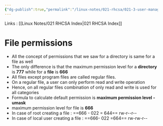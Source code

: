 ```yaml
---
{"dg-publish":true,"permalink":"/linux-notes/021-rhcsa/021-3-user-management/021-3-6-5-file-permissions/","noteIcon":"","created":"2023-10-07T13:47:51.507+05:30","updated":"2023-10-13T17:08:13.870+05:30"}
---
```


Links : [[Linux Notes/021 RHCSA Index\|021 RHCSA Index]]

# File permissions

- All the concept of permissions that we saw for a directory is same for a file as well
- The only difference is that the maximum permission level for a **directory** is **777** while for a **file** is **666**
- All files except program files are called regular files.
- On a regular file, a user can only perform read and write operation
- Hence, on all regular files combination of only read and write is used for all categories 
	<style> .container {font-family: sans-serif; text-align: center;} .button-wrapper button {z-index: 1;height: 40px; width: 100px; margin: 10px;padding: 5px;} .excalidraw .App-menu_top .buttonList { display: flex;} .excalidraw-wrapper { height: 800px; margin: 50px; position: relative;} :root[dir="ltr"] .excalidraw .layer-ui__wrapper .zen-mode-transition.App-menu_bottom--transition-left {transform: none;} </style><script src="https://cdn.jsdelivr.net/npm/react@17/umd/react.production.min.js"></script><script src="https://cdn.jsdelivr.net/npm/react-dom@17/umd/react-dom.production.min.js"></script><script type="text/javascript" src="https://cdn.jsdelivr.net/npm/@excalidraw/excalidraw@0/dist/excalidraw.production.min.js"></script><div id="021-3-5-5_File_Permissions_2023-09-23_2121.19.excalidraw.md1"></div><script>(function(){const InitialData={"type":"excalidraw","version":2,"source":"https://github.com/zsviczian/obsidian-excalidraw-plugin/releases/tag/1.9.19","elements":[{"type":"text","version":15,"versionNonce":1291922328,"isDeleted":false,"id":"lfZAy9nW","fillStyle":"hachure","strokeWidth":1,"strokeStyle":"solid","roughness":1,"opacity":100,"angle":0,"x":-223.875,"y":-192.2250213623047,"strokeColor":"#e03131","backgroundColor":"transparent","width":40.99147033691406,"height":35.34483847239366,"seed":1557648360,"groupIds":[],"frameId":null,"roundness":null,"boundElements":[],"updated":1695484589914,"link":null,"locked":false,"fontSize":28.27587077791493,"fontFamily":1,"text":"rw-","rawText":"rw-","textAlign":"left","verticalAlign":"top","containerId":null,"originalText":"rw-","lineHeight":1.25,"baseline":25},{"type":"text","version":55,"versionNonce":1594064104,"isDeleted":false,"id":"Up3ONEVa","fillStyle":"hachure","strokeWidth":1,"strokeStyle":"solid","roughness":1,"opacity":100,"angle":0,"x":-180.2750244140625,"y":-191.6250762939453,"strokeColor":"#1971c2","backgroundColor":"transparent","width":36.19197082519531,"height":31.206966223319448,"seed":1307690472,"groupIds":[],"frameId":null,"roundness":null,"boundElements":[],"updated":1695484595882,"link":null,"locked":false,"fontSize":24.96557297865556,"fontFamily":1,"text":"rw-","rawText":"rw-","textAlign":"left","verticalAlign":"top","containerId":null,"originalText":"rw-","lineHeight":1.25,"baseline":22},{"type":"text","version":74,"versionNonce":1915007640,"isDeleted":false,"id":"qCnfWuHe","fillStyle":"hachure","strokeWidth":1,"strokeStyle":"solid","roughness":1,"opacity":100,"angle":0,"x":-141.875,"y":-192.8250274658203,"strokeColor":"#2f9e44","backgroundColor":"transparent","width":39.396484375,"height":33.965442489563486,"seed":1399732200,"groupIds":[],"frameId":null,"roundness":null,"boundElements":[],"updated":1695484599937,"link":null,"locked":false,"fontSize":27.17235399165079,"fontFamily":1,"text":"rw-","rawText":"rw-","textAlign":"left","verticalAlign":"top","containerId":null,"originalText":"rw-","lineHeight":1.25,"baseline":23},{"type":"line","version":219,"versionNonce":921310104,"isDeleted":false,"id":"T4g3fmyklwAMfumpetwj2","fillStyle":"hachure","strokeWidth":1,"strokeStyle":"solid","roughness":1,"opacity":100,"angle":1.5721350904939824,"x":-210.317037439576,"y":-173.9385025537648,"strokeColor":"#e03131","backgroundColor":"transparent","width":13.633424760715776,"height":33.57438991419212,"seed":1352798440,"groupIds":[],"frameId":null,"roundness":{"type":2},"boundElements":[],"updated":1695484618298,"link":null,"locked":false,"startBinding":null,"endBinding":null,"lastCommittedPoint":null,"startArrowhead":null,"endArrowhead":null,"points":[[0,0],[5.964668026704972,0],[6.390673951207132,16.057318529549676],[13.633424760715776,16.057318529549676],[5.112526159106268,16.057318529549676],[6.390673951207132,33.57438991419212],[1.7042187259002175,33.57438991419212]]},{"type":"line","version":250,"versionNonce":2077944984,"isDeleted":false,"id":"XYg6OL9S87NYgb8qX6K1m","fillStyle":"hachure","strokeWidth":1,"strokeStyle":"solid","roughness":1,"opacity":100,"angle":1.5721350904939824,"x":-127.29207434445368,"y":-174.68697432665903,"strokeColor":"#2f9e44","backgroundColor":"transparent","width":13.633424760715776,"height":33.57438991419212,"seed":663157992,"groupIds":[],"frameId":null,"roundness":{"type":2},"boundElements":[],"updated":1695484608226,"link":null,"locked":false,"startBinding":null,"endBinding":null,"lastCommittedPoint":null,"startArrowhead":null,"endArrowhead":null,"points":[[0,0],[5.964668026704972,0],[6.390673951207132,16.057318529549676],[13.633424760715776,16.057318529549676],[5.112526159106268,16.057318529549676],[6.390673951207132,33.57438991419212],[1.7042187259002175,33.57438991419212]]},{"type":"line","version":261,"versionNonce":498101224,"isDeleted":false,"id":"c2ivB0dGyTG3qCLoBvRfm","fillStyle":"hachure","strokeWidth":1,"strokeStyle":"solid","roughness":1,"opacity":100,"angle":1.5721350904939824,"x":-168.87248161895255,"y":-173.53497835508256,"strokeColor":"#1971c2","backgroundColor":"transparent","width":13.633424760715776,"height":33.57438991419212,"seed":91692952,"groupIds":[],"frameId":null,"roundness":{"type":2},"boundElements":[],"updated":1695484612986,"link":null,"locked":false,"startBinding":null,"endBinding":null,"lastCommittedPoint":null,"startArrowhead":null,"endArrowhead":null,"points":[[0,0],[5.964668026704972,0],[6.390673951207132,16.057318529549676],[13.633424760715776,16.057318529549676],[5.112526159106268,16.057318529549676],[6.390673951207132,33.57438991419212],[1.7042187259002175,33.57438991419212]]},{"type":"text","version":20,"versionNonce":866381464,"isDeleted":false,"id":"tq8Q9LqA","fillStyle":"hachure","strokeWidth":1,"strokeStyle":"solid","roughness":1,"opacity":100,"angle":0,"x":-209.875,"y":-151.8250274658203,"strokeColor":"#1e1e1e","backgroundColor":"transparent","width":11.3599853515625,"height":25,"seed":507218072,"groupIds":[],"frameId":null,"roundness":null,"boundElements":[],"updated":1695484394342,"link":null,"locked":false,"fontSize":20,"fontFamily":1,"text":"u","rawText":"u","textAlign":"left","verticalAlign":"top","containerId":null,"originalText":"u","lineHeight":1.25,"baseline":18},{"type":"text","version":26,"versionNonce":5051288,"isDeleted":false,"id":"prbV9zxc","fillStyle":"hachure","strokeWidth":1,"strokeStyle":"solid","roughness":1,"opacity":100,"angle":0,"x":-165.875,"y":-152.62501525878906,"strokeColor":"#1e1e1e","backgroundColor":"transparent","width":10.019989013671875,"height":25,"seed":123681000,"groupIds":[],"frameId":null,"roundness":null,"boundElements":[],"updated":1695484397107,"link":null,"locked":false,"fontSize":20,"fontFamily":1,"text":"g","rawText":"g","textAlign":"left","verticalAlign":"top","containerId":null,"originalText":"g","lineHeight":1.25,"baseline":18},{"type":"text","version":53,"versionNonce":681111784,"isDeleted":false,"id":"JtHV6QLp","fillStyle":"hachure","strokeWidth":1,"strokeStyle":"solid","roughness":1,"opacity":100,"angle":0,"x":-122.875,"y":-149.8250274658203,"strokeColor":"#1e1e1e","backgroundColor":"transparent","width":11.079986572265625,"height":25,"seed":808295832,"groupIds":[],"frameId":null,"roundness":null,"boundElements":[],"updated":1695484404603,"link":null,"locked":false,"fontSize":20,"fontFamily":1,"text":"o","rawText":"o","textAlign":"left","verticalAlign":"top","containerId":null,"originalText":"o","lineHeight":1.25,"baseline":18},{"type":"text","version":182,"versionNonce":1008403608,"isDeleted":false,"id":"c9DXmKUC","fillStyle":"hachure","strokeWidth":1,"strokeStyle":"solid","roughness":1,"opacity":100,"angle":0,"x":106.52490234375,"y":-182.8250274658203,"strokeColor":"#1e1e1e","backgroundColor":"transparent","width":301.6398010253906,"height":50,"seed":1411693032,"groupIds":[],"frameId":null,"roundness":null,"boundElements":[],"updated":1695484487219,"link":null,"locked":false,"fontSize":20,"fontFamily":1,"text":"umask of root       ==> 022\numask of local user  ==> 002","rawText":"umask of root       ==> 022\numask of local user  ==> 002","textAlign":"left","verticalAlign":"top","containerId":null,"originalText":"umask of root       ==> 022\numask of local user  ==> 002","lineHeight":1.25,"baseline":43}],"appState":{"theme":"dark","viewBackgroundColor":"#ffffff","currentItemStrokeColor":"#e03131","currentItemBackgroundColor":"transparent","currentItemFillStyle":"hachure","currentItemStrokeWidth":1,"currentItemStrokeStyle":"solid","currentItemRoughness":1,"currentItemOpacity":100,"currentItemFontFamily":1,"currentItemFontSize":20,"currentItemTextAlign":"left","currentItemStartArrowhead":null,"currentItemEndArrowhead":"arrow","scrollX":244.74704020732156,"scrollY":355.6763887147646,"zoom":{"value":1.85},"currentItemRoundness":"round","gridSize":null,"gridColor":{"Bold":"#C9C9C9FF","Regular":"#EDEDEDFF"},"currentStrokeOptions":null,"previousGridSize":null,"frameRendering":{"enabled":true,"clip":true,"name":true,"outline":true}},"files":{}};InitialData.scrollToContent=true;App=()=>{const e=React.useRef(null),t=React.useRef(null),[n,i]=React.useState({width:void 0,height:void 0});return React.useEffect(()=>{i({width:t.current.getBoundingClientRect().width,height:t.current.getBoundingClientRect().height});const e=()=>{i({width:t.current.getBoundingClientRect().width,height:t.current.getBoundingClientRect().height})};return window.addEventListener("resize",e),()=>window.removeEventListener("resize",e)},[t]),React.createElement(React.Fragment,null,React.createElement("div",{className:"excalidraw-wrapper",ref:t},React.createElement(ExcalidrawLib.Excalidraw,{ref:e,width:n.width,height:n.height,initialData:InitialData,viewModeEnabled:!0,zenModeEnabled:!0,gridModeEnabled:!1})))},excalidrawWrapper=document.getElementById("021-3-5-5_File_Permissions_2023-09-23_2121.19.excalidraw.md1");ReactDOM.render(React.createElement(App),excalidrawWrapper);})();</script>
- Formula to calculate default permission is **maximum permission level - umask**
- maximum permission level for file is **666**
- In case of root creating a file :
	==666 - 022 = 644==   rw-r--r--
- In case of local user creating a file :
	==666- 022 =664==   rw-rw-r--